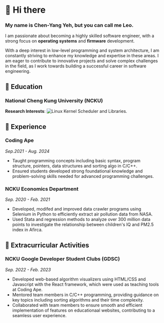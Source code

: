 # 👋 Hi there
### My name is Chen-Yang Yeh, but you can call me Leo.  
I am passionate about becoming a highly skilled software engineer, with a strong focus on **operating systems** and **firmware** development.  

With a deep interest in low-level programming and system architecture, I am constantly striving to enhance my knowledge and expertise in these areas. I am eager to contribute to innovative projects and solve complex challenges in the field, as I work towards building a successful career in software engineering.

## 🌱 Education  
### National Cheng Kung University (NCKU)
**Research Interests**: ![Linux Kernel](https://hackmd.io/@YangYeh/linux2024) Scheduler and Libraries.

## 🔭 Experience
### Coding Ape
*Sep.2021 - Aug. 2024*
- Taught programming concepts including basic syntax, program structure, pointers, data structures and sorting algo in C/C++.
- Ensured students developed strong foundational knowledge and problem-solving skills needed for advanced programming challenges.

### NCKU Economics Department
*Sep. 2020 - Feb. 2021*  
- Developed, modifed and improved data crawler programs using Selenium in Python to efficiently extract air pollution data from NASA.
- Used Stata and regression methods to analyze over 300 million data points to investigate the relationship between children's IQ and PM2.5 index in Afirca.

## 👯 Extracurricular Activities
### NCKU Google Developer Student Clubs (GDSC)
*Sep. 2022 - Feb. 2023*
- Developed web-based algorithm visualizers using HTML/CSS and Javascript with the React framework, which were used as teaching tools at Coding Ape.
- Mentored team members in C/C++ programming, providing guidance on key topics including sorting algorithms and their time complexity.
- Collaborated with team members to ensure smooth and efficient implementation of features on educationaal websites, contributing to a seamless user experience.

<!--
**YangYeh-PD/yangyeh-pd** is a ✨ _special_ ✨ repository because its `README.md` (this file) appears on your GitHub profile.

Here are some ideas to get you started:

- 🔭 I’m currently working on ...
- 🌱 I’m currently learning ...
- 👯 I’m looking to collaborate on ...
- 🤔 I’m looking for help with ...
- 💬 Ask me about ...
- 📫 How to reach me: ...
- 😄 Pronouns: ...
- ⚡ Fun fact: ...
-->
